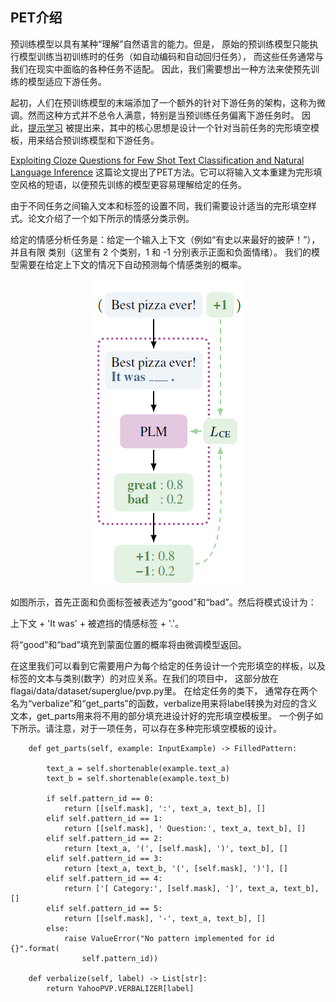 ## PET介绍

预训练模型以具有某种“理解”自然语言的能力。但是， 原始的预训练模型只能执行模型训练当初训练时的任务（如自动编码和自动回归任务），
而这些任务通常与我们在现实中面临的各种任务不适配。
因此，我们需要想出一种方法来使预先训练的模型适应下游任务。

起初，人们在预训练模型的末端添加了一个额外的针对下游任务的架构，这称为微调。然而这种方式并不总令人满意，特别是当预训练任务偏离下游任务时。
因此，[提示学习](https://arxiv.org/abs/2111.01998) 被提出来，其中的核心思想是设计一个针对当前任务的完形填空模板，用来结合预训练模型和下游任务。

[Exploiting Cloze Questions for Few Shot Text Classification and Natural
Language Inference](https://arxiv.org/abs/2001.07676) 这篇论文提出了PET方法。它可以将输入文本重建为完形填空风格的短语，以便预先训练的模型更容易理解给定的任务。

由于不同任务之间输入文本和标签的设置不同，我们需要设计适当的完形填空样式。论文介绍了一个如下所示的情感分类示例。

给定的情感分析任务是：给定一个输入上下文（例如“有史以来最好的披萨！”），并且有限
类别（这里有 2 个类别，1 和 -1 分别表示正面和负面情绪）。
我们的模型需要在给定上下文的情况下自动预测每个情感类别的概率。

<div align=center><img src="img/pet_example.png"></div>

如图所示，首先正面和负面标签被表述为“good”和“bad”。然后将模式设计为​​：

上下文 + 'It was' + 被遮挡的情感标签 + '.'。

将“good”和“bad”填充到蒙面位置的概率将由微调模型返回。


在这里我们可以看到它需要用户为每个给定的任务设计一个完形填空的样板，以及标签的文本与类别(数字）的对应关系。在我们的项目中，
这部分放在flagai/data/dataset/superglue/pvp.py里。 在给定任务的类下，
通常存在两个名为“verbalize”和“get_parts”的函数，verbalize用来将label转换为对应的含义文本，get_parts用来将不用的部分填充进设计好的完形填空模板里。
一个例子如下所示。请注意，对于一项任务，可以存在多种完形填空模板的设计。

```
    def get_parts(self, example: InputExample) -> FilledPattern:

        text_a = self.shortenable(example.text_a)
        text_b = self.shortenable(example.text_b)

        if self.pattern_id == 0:
            return [[self.mask], ':', text_a, text_b], []
        elif self.pattern_id == 1:
            return [[self.mask], ' Question:', text_a, text_b], []
        elif self.pattern_id == 2:
            return [text_a, '(', [self.mask], ')', text_b], []
        elif self.pattern_id == 3:
            return [text_a, text_b, '(', [self.mask], ')'], []
        elif self.pattern_id == 4:
            return ['[ Category:', [self.mask], ']', text_a, text_b], []
        elif self.pattern_id == 5:
            return [[self.mask], '-', text_a, text_b], []
        else:
            raise ValueError("No pattern implemented for id {}".format(
                self.pattern_id))

    def verbalize(self, label) -> List[str]:
        return YahooPVP.VERBALIZER[label]
```